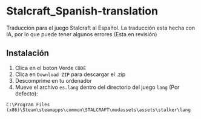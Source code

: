 # Stalcraft_Spanish-translation
Traducción para el juego Stalcraft al Español. La traducción esta hecha con IA, por lo que puede tener algunos errores (Esta en revisión)

Instalación
-----
1. Clica en el boton Verde `CODE`
2. Clica en `Download ZIP` para descargar el .zip
3. Descomprime en tu ordenador
4. Mueve el archivo `es.lang` dentro del directorio del juego `lang` (Por defecto):
```
C:\Program Files (x86)\Steam\steamapps\common\STALCRAFT\modassets\assets\stalker\lang
```
